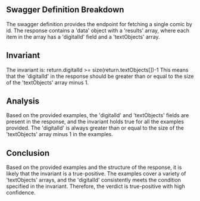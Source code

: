 ## Swagger Definition Breakdown
The swagger definition provides the endpoint for fetching a single comic by id. The response contains a 'data' object with a 'results' array, where each item in the array has a 'digitalId' field and a 'textObjects' array.

## Invariant
The invariant is: return.digitalId >= size(return.textObjects[])-1
This means that the 'digitalId' in the response should be greater than or equal to the size of the 'textObjects' array minus 1.

## Analysis
Based on the provided examples, the 'digitalId' and 'textObjects' fields are present in the response, and the invariant holds true for all the examples provided. The 'digitalId' is always greater than or equal to the size of the 'textObjects' array minus 1 in the examples.

## Conclusion
Based on the provided examples and the structure of the response, it is likely that the invariant is a true-positive. The examples cover a variety of 'textObjects' arrays, and the 'digitalId' consistently meets the condition specified in the invariant. Therefore, the verdict is true-positive with high confidence.

